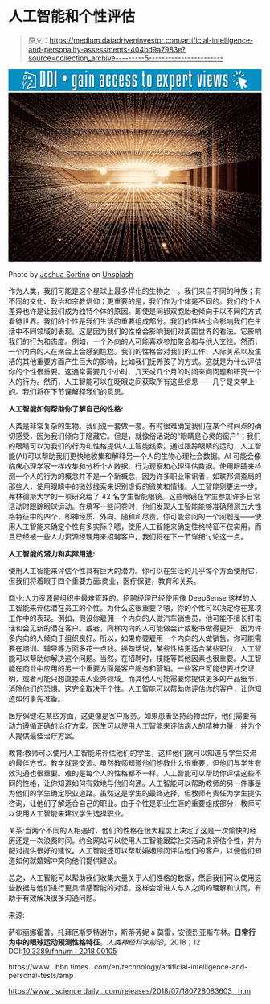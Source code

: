 # 人工智能和个性评估

> 原文：<https://medium.datadriveninvestor.com/artificial-intelligence-and-personality-assessments-404bd9a7983e?source=collection_archive---------5----------------------->

[![](img/ae24cda1aaaff9082035535073d344c0.png)](http://www.track.datadriveninvestor.com/1B9E)![](img/7dbc7c5c2d20cc42df3f14cfca6ce5a6.png)

Photo by [Joshua Sortino](https://unsplash.com/photos/LqKhnDzSF-8?utm_source=unsplash&utm_medium=referral&utm_content=creditCopyText) on [Unsplash](https://unsplash.com/search/photos/data-science?utm_source=unsplash&utm_medium=referral&utm_content=creditCopyText)

作为人类，我们可能是这个星球上最多样化的生物之一。我们来自不同的种族；有不同的文化、政治和宗教信仰；更重要的是，我们作为个体是不同的。我们的个人差异也许是让我们成为独特个体的原因。即使是同卵双胞胎也倾向于以不同的方式看待世界。我们的个性是我们生活的重要组成部分。我们的性格也会影响我们在生活中不同领域的表现。这是因为我们的性格会影响我们对周围世界的看法。它影响我们的行为和态度。例如，一个外向的人可能喜欢参加聚会和与他人交往。然而，一个内向的人在聚会上会感到尴尬。我们的性格会对我们的工作、人际关系以及生活的其他重要方面产生巨大的影响，比如我们抚养孩子的方式。这就是为什么评估你的个性很重要。这通常需要几个小时、几天或几个月的时间来问问题和研究一个人的行为。然而，人工智能可以在眨眼之间获取所有这些信息——几乎是文学上的。我们将在下节课解释我们的意思。

**人工智能如何帮助你了解自己的性格:**

人类是非常复杂的生物。我们说一套做一套。有时很难确定我们在某个时间点的确切感受，因为我们倾向于隐藏它。但是，就像俗话说的“眼睛是心灵的窗户”；我们的眼睛可以为我们的行为和性格提供人工智能线索。通过跟踪眼睛的运动，人工智能(AI)可以帮助我们更快地收集和解释另一个人的生物心理社会数据。AI 可能会像临床心理学家一样收集和分析个人数据、行为观察和心理评估数据。使用眼睛来检测一个人的行为的概念并不是一个新概念，因为许多职业审讯者，如联邦调查局的那些人，使用眼睛中的微妙线索来识别虚假的微笑和情绪。人工智能则更进一步。弗林德斯大学的一项研究给了 42 名学生智能眼镜。这些眼镜在学生参加许多日常活动时跟踪眼球运动。在填写一些问卷时，他们发现人工智能能够准确预测五大性格特征中的四个，即神经质、外向、随和和尽责。你可能会问的一个问题是——使用人工智能来确定个性有多实际？嗯，使用人工智能来确定性格特征不仅实用，而且已经被一些人力资源经理用来招聘客户。我们将在下一节详细讨论这一点。

**人工智能的潜力和实际用途:**

使用人工智能来评估个性具有巨大的潜力。你可以在生活的几乎每个方面使用它，但我们将着眼于四个重要方面:商业，医疗保健，教育和关系。

商业:人力资源是组织中最难管理的。招聘经理已经使用像 DeepSense 这样的人工智能来评估潜在员工的个性。为什么这很重要？嗯，你的个性可以决定你在某项工作中的表现。例如，假设你雇佣一个内向的人做汽车销售员，他可能不擅长打电话和会见新的潜在客户。或者，同样内向的人可能做会计或秘书做得更好，因为许多内向的人倾向于组织良好。所以，如果你要雇用一个内向的人做销售，你可能需要在培训、辅导等方面多花一点钱。换句话说，某些性格更适合某些职位，人工智能可以帮助你解决这个问题。当然，在招聘时，技能等其他因素也很重要。人工智能在商业中应用的另一个重要方面是客户服务和营销。一些客户可能想要社交证明，或者可能只想直接进入业务领域。而其他人可能需要你提供更多的产品细节，消除他们的恐惧。这完全取决于个性。人工智能可以帮助你评估你的客户，让你知道如何事先准备。

医疗保健:在某些方面，这更像是客户服务。如果患者坚持药物治疗，他们需要有动力遵循正确的治疗方案。医生可以使用人工智能来评估病人的精神力量，并为个人提供最佳治疗方案。

教育:教师可以使用人工智能来评估他们的学生，这样他们就可以知道与学生交流的最佳方式。教学就是交流。虽然教师知道他们想教什么很重要，但他们与学生有效沟通也很重要。难的是每个人的性格都不一样。人工智能可以帮助你评估这些不同的性格，让你知道如何有效地与他们沟通。人工智能可以帮助教师的另一件事是为他们的学生确定职业道路。虽然这是学生的最终选择，但教师有责任为学生提供咨询，让他们了解适合自己的职业。由于个性是职业生涯的重要组成部分，教师可以使用人工智能来建议学生选择职业。

关系:当两个不同的人相遇时，他们的性格在很大程度上决定了这是一次愉快的经历还是一次浪费时间。约会网站可以使用人工智能跟踪社交活动来评估个性，并为配对提供很好的建议。人工智能还可以帮助婚姻顾问评估他们的客户，以便他们知道如何就婚姻冲突向他们提供建议。

总之，人工智能可以帮助我们收集大量关于人们性格的数据，然后我们可以使用这些数据与他们进行更具情感智能的对话。这样会增进人与人之间的理解和认同，有助于有效解决很多沟通问题。

来源:

萨布丽娜霍普，托拜厄斯罗特谢尔，斯蒂芬妮 a 莫雷，安德烈亚斯布林。**日常行为中的眼球运动预测性格特征**。*人类神经科学前沿*，2018；12 DOI:[10.3389/fnhum . 2018.00105](http://dx.doi.org/10.3389/fnhum.2018.00105)

https://www . bbn times . com/en/technology/artificial-intelligence-and-personal-tests/amp

[https://www . science daily . com/releases/2018/07/180728083603 . htm](https://www.sciencedaily.com/releases/2018/07/180728083603.htm)